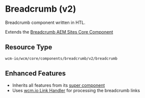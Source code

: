 Breadcrumb (v2)
====
Breadcrumb component written in HTL.

Extends the [Breadcrumb AEM Sites Core Component][extends-component]

## Resource Type
```
wcm-io/wcm/core/components/breadcrumb/v2/breadcrumb
```

## Enhanced Features

* Inherits all features from its [super component][extends-component]
* Uses [wcm.io Link Handler][wcmio-handler-link] for processing the breadcrumb links

[extends-component]: https://github.com/adobe/aem-core-wcm-components/tree/master/content/src/content/jcr_root/apps/core/wcm/components/breadcrumb/v2/breadcrumb
[wcmio-handler-link]: https://wcm.io/handler/link/
